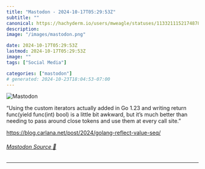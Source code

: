 ```yaml
---
title: "Mastodon - 2024-10-17T05:29:53Z"
subtitle: ""
canonical: https://hachyderm.io/users/mweagle/statuses/113321115217487876
description:
image: "/images/mastodon.png"

date: 2024-10-17T05:29:53Z
lastmod: 2024-10-17T05:29:53Z
image: ""
tags: ["Social Media"]

categories: ["mastodon"]
# generated: 2024-10-23T18:04:53-07:00
---
```

![Mastodon](/images/mastodon.png)

<p>“Using the custom iterators actually added in Go 1.23 and writing return func(yield func(int) bool) is a little bit awkward, but it’s much better than needing to pass around close tokens and use them at every call site.”</p><p><a href="https://blog.carlana.net/post/2024/golang-reflect-value-seq/" target="_blank" rel="nofollow noopener noreferrer" translate="no"><span class="invisible">https://</span><span class="ellipsis">blog.carlana.net/post/2024/gol</span><span class="invisible">ang-reflect-value-seq/</span></a></p>


###### [Mastodon Source 🐘](https://hachyderm.io/@mweagle/113321115217487876)

___
